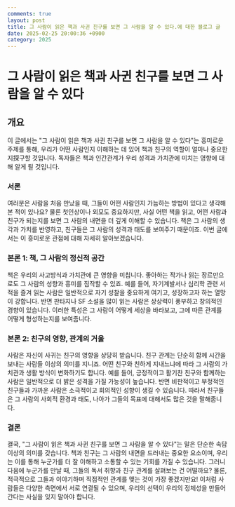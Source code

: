 ```yaml
---
comments: true
layout: post
title: 그 사람이 읽은 책과 사귄 친구를 보면 그 사람을 알 수 있다.에 대한 블로그 글
date: 2025-02-25 20:00:36 +0900
category: 2025
---
```


# 그 사람이 읽은 책과 사귄 친구를 보면 그 사람을 알 수 있다

## 개요
이 글에서는 "그 사람이 읽은 책과 사귄 친구를 보면 그 사람을 알 수 있다"는 흥미로운 주제를 통해, 우리가 어떤 사람인지 이해하는 데 있어 책과 친구의 역할이 얼마나 중요한지探구할 것입니다. 독자들은 책과 인간관계가 우리 성격과 가치관에 미치는 영향에 대해 알게 될 것입니다.

### 서론
여러분은 사람을 처음 만났을 때, 그들이 어떤 사람인지 가늠하는 방법이 있다고 생각해 본 적이 있나요? 물론 첫인상이나 외모도 중요하지만, 사실 어떤 책을 읽고, 어떤 사람과 친구가 되는지를 보면 그 사람의 내면을 더 깊게 이해할 수 있습니다. 책은 그 사람의 생각과 가치를 반영하고, 친구들은 그 사람의 성격과 태도를 보여주기 때문이죠. 이번 글에서는 이 흥미로운 관점에 대해 자세히 알아보겠습니다.

### 본론 1: 책, 그 사람의 정신적 공간
책은 우리의 사고방식과 가치관에 큰 영향을 미칩니다. 좋아하는 작가나 읽는 장르만으로도 그 사람의 성향과 흥미를 짐작할 수 있죠. 예를 들어, 자기계발서나 심리학 관련 서적을 즐겨 읽는 사람은 일반적으로 자기 성찰을 중요하게 여기고, 성장하고자 하는 열망이 강합니다. 반면 판타지나 SF 소설을 많이 읽는 사람은 상상력이 풍부하고 창의적인 경향이 있습니다. 이러한 특성은 그 사람이 어떻게 세상을 바라보고, 그에 따른 관계를 어떻게 형성하는지를 보여줍니다.

### 본론 2: 친구의 영향, 관계의 거울
사람은 자신이 사귀는 친구의 영향을 상당히 받습니다. 친구 관계는 단순히 함께 시간을 보내는 사람들 이상의 의미를 지니죠. 어떤 친구와 친하게 지내느냐에 따라 그 사람의 가치관과 생활 방식이 변화하기도 합니다. 예를 들어, 긍정적이고 활기찬 친구와 함께하는 사람은 일반적으로 더 밝은 성격을 가질 가능성이 높습니다. 반면 비판적이고 부정적인 친구들과 가까운 사람은 소극적이고 회의적인 성향이 생길 수 있습니다. 따라서 친구들은 그 사람의 사회적 환경과 태도, 나아가 그들의 목표에 대해서도 많은 것을 말해줍니다.

### 결론
결국, "그 사람이 읽은 책과 사귄 친구를 보면 그 사람을 알 수 있다"는 말은 단순한 속담 이상의 의미를 갖습니다. 책과 친구는 그 사람의 내면을 드러내는 중요한 요소이며, 우리는 이를 통해 누군가를 더 잘 이해하고 소통할 수 있는 기회를 가질 수 있습니다. 그러니 다음에 누군가를 만날 때, 그들의 독서 취향과 친구 관계를 살펴보는 건 어떨까요? 물론, 적극적으로 그들과 이야기하며 직접적인 관계를 맺는 것이 가장 좋겠지만요! 이처럼 사람들은 다양한 측면에서 서로 연결될 수 있으며, 우리의 선택이 우리의 정체성을 만들어간다는 사실을 잊지 말아야 합니다.